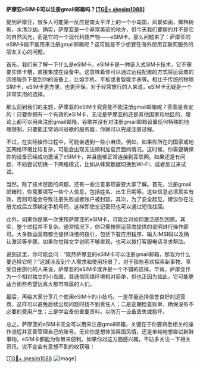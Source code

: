 **萨摩亚eSIM卡可以注册gmail邮箱吗？[[TG💪+ @esim1088](https://t.me/s/esim1088)]**

提到萨摩亚，很多人可能第一反应是南太平洋上的一个小岛国，风景如画，椰林树影，水清沙幼。确实，萨摩亚是一个非常美丽的地方，但今天我们要聊的并不是它的自然风光，而是它的一个现代科技产物——eSIM卡。那么问题来了：萨摩亚的eSIM卡能不能用来注册gmail邮箱呢？这可能是不少想要在海外使用互联网服务的朋友关心的问题。

首先，我们来了解一下什么是eSIM卡。eSIM卡是一种嵌入式SIM卡技术，它不需要实体卡槽，直接集成在设备中。这意味着你可以通过远程配置的方式将运营商的网络服务下载到你的设备上，比如手机、平板或者智能手表等。相比于传统的物理SIM卡，eSIM卡更方便，也更环保。对于经常旅行的人来说，eSIM卡无疑是一个非常实用的选择。

那么回到我们的主题，萨摩亚的eSIM卡究竟能不能注册gmail邮箱呢？答案是肯定的！只要你拥有一个有效的eSIM卡，无论是萨摩亚的还是其他国家和地区的，理论上都可以用来注册gmail邮箱。谷歌并没有对注册gmail邮箱设置任何特殊的地理限制，只要能正常访问谷歌的服务器，你就可以完成注册过程。

不过，在实际操作过程中，可能会遇到一些小麻烦。例如，如果你所在的国家或地区网络环境比较复杂，可能会出现无法顺利加载页面的情况。这时候，你需要确保你的设备已经成功激活了eSIM卡，并且能够正常连接到互联网。如果还是有问题，不妨尝试切换一下网络模式，比如从蜂窝数据切换到Wi-Fi，或者反过来试试。

当然，除了技术层面的问题，还有一些注意事项需要大家了解。首先，注册gmail邮箱时，你需要填写一些个人信息，包括姓名、出生日期等。这些信息必须真实有效，否则可能会导致注册失败或者账户被封禁。其次，为了安全起见，建议你在注册完成后立即绑定手机号码，这样即使忘记密码也可以通过短信找回。

此外，如果你是第一次使用萨摩亚的eSIM卡，可能会对如何激活感到困惑。其实，整个过程并不复杂。通常情况下，你只需按照运营商提供的说明进行操作即可。大多数运营商都会提供详细的指引，包括下载应用程序、输入IMSI码以及确认激活等步骤。如果你觉得文字说明不够直观，也可以拨打客服电话寻求帮助。

说到这里，你可能会问：“既然萨摩亚的eSIM卡可以注册gmail邮箱，那我为什么要选择它呢？”这就涉及到个人需求和使用场景了。对于那些喜欢探索新事物、享受自由旅行的人来说，萨摩亚的eSIM卡或许是一个不错的选择。毕竟，萨摩亚作为一个相对独立的小岛国，其通信网络环境相对简单，但也正因为如此，它可能更适合那些希望远离大都市喧嚣的人们。

最后，再给大家分享几个使用eSIM卡的小技巧。一是尽量选择信誉良好的运营商，这样可以避免后续出现问题时找不到责任人；二是定期检查账单，确保没有不必要的费用产生；三是学会备份重要资料，以防万一设备丢失或损坏。

总之，萨摩亚的eSIM卡完全可以用来注册gmail邮箱，关键在于你要熟悉相关的操作流程并妥善管理自己的账号。无论你是想体验异国风情，还是单纯地想尝试新鲜事物，eSIM卡都能为你带来便利。如果你对这方面感兴趣，不妨多关注一下相关资讯，说不定会有意想不到的收获哦！

[[TG💪+ @esim1088](https://t.me/s/esim1088) ![Image](https://i.postimg.cc/4NQfJmqS/Snipaste-2025-05-13-00-14-12.png)]